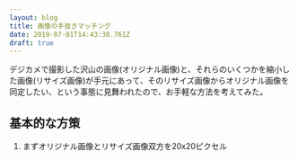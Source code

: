 ```yaml
---
layout: blog
title: 画像の手抜きマッチング
date: 2019-07-01T14:43:38.761Z
draft: true
---
```

デジカメで撮影した沢山の画像(オリジナル画像)と、それらのいくつかを縮小した画像(リサイズ画像)が手元にあって、そのリサイズ画像からオリジナル画像を同定したい、という事態に見舞われたので、お手軽な方法を考えてみた。

## 基本的な方策

1. まずオリジナル画像とリサイズ画像双方を20x20ピクセル
